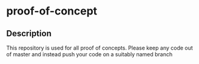 # proof-of-concept

## Description

This repository is used for all proof of concepts. Please keep any code out of master and instead push your code on a suitably named branch
